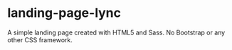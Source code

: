 # landing-page-lync
A simple landing page created with HTML5 and Sass. No Bootstrap or any other CSS framework.
